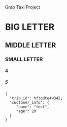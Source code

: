 Grab Taxi Project

# BIG LETTER
## MIDDLE LETTER
### SMALL LETTER
#### 4
##### 5

```
{
  "trip_id": hftgdte4w342;
  "cuctomer_info": {
     "name": "test",
     "age": 20
  }
}
```
